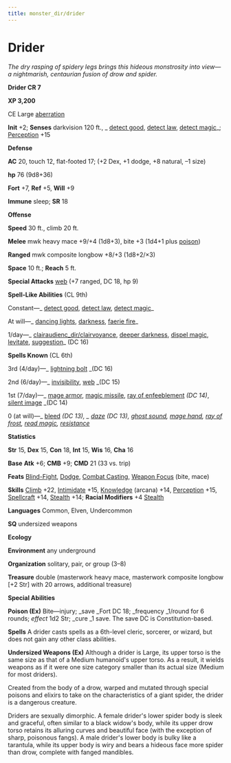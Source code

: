 ```yaml
---
title: monster_dir/drider
---
```

# Drider

_The dry rasping of spidery legs brings this hideous monstrosity into view—a nightmarish, centaurian fusion of drow and spider._

**Drider CR 7**

**XP 3,200**

CE Large [aberration](creatureTypes#_aberration)

**Init** +2; **Senses** darkvision 120 ft., _ [detect good](../spell_dir/detectGood#_detect-good), [detect law](../spell_dir/detectLaw#_detect-law), [detect magic](../spell_dir/detectMagic#_detect-magic)_; [Perception](../skill_dir/perception#_perception) +15

**Defense**

**AC** 20, touch 12, flat-footed 17; (+2 Dex, +1 dodge, +8 natural, –1 size)

**hp** 76 (9d8+36)

**Fort** +7, **Ref** +5, **Will** +9

**Immune** sleep; **SR** 18

**Offense**

**Speed** 30 ft., climb 20 ft.

**Melee** mwk heavy mace +9/+4 (1d8+3), bite +3 (1d4+1 plus [poison](universalMonsterRules#_poison))

**Ranged** mwk composite longbow +8/+3 (1d8+2/×3)

**Space** 10 ft.; **Reach** 5 ft.

**Special Attacks** [web](universalMonsterRules#_web) (+7 ranged, DC 18, hp 9)

**Spell-Like Abilities** (CL 9th)

Constant—_ [detect good](../spell_dir/detectGood#_detect-good), [detect law](../spell_dir/detectLaw#_detect-law), [detect magic](../spell_dir/detectMagic#_detect-magic)_

At will—_ [dancing lights](../spell_dir/dancingLights#_dancing-lights), [darkness](../spell_dir/darkness#_darkness), [faerie fire](../spell_dir/faerieFire#_faerie-fire)_

1/day—_ [clairaudienc_dir/clairvoyance](../spell_dir/clairaudienceClairvoyance#_clairaudience-clairvoyance), [deeper darkness](../spell_dir/deeperDarkness#_deeper-darkness), [dispel magic](../spell_dir/dispelMagic#_dispel-magic), [levitate](../spell_dir/levitate#_levitate), [suggestion](../spell_dir/suggestion#_suggestion)_ (DC 16)

**Spells Known** (CL 6th)

3rd (4/day)—_ [lightning bolt](../spell_dir/lightningBolt#_lightning-bolt) _(DC 16)

2nd (6/day)—_ [invisibility](../spell_dir/invisibility#_invisibility), [web](../spell_dir/web#_web) _(DC 15)

1st (7/day)—_ [mage armor](../spell_dir/mageArmor#_mage-armor), [magic missile](../spell_dir/magicMissile#_magic-missile), [ray of enfeeblement](../spell_dir/rayOfEnfeeblement#_ray-of-enfeeblement) _(DC 14)_, [silent image](../spell_dir/silentImage#_silent-image) _(DC 14)

0 (at will)—_ [bleed](../spell_dir/bleed#_bleed) _(DC 13), _ [daze](../spell_dir/daze#_daze) _(DC 13)_, [ghost sound](../spell_dir/ghostSound#_ghost-sound), [mage hand](../spell_dir/mageHand#_mage-hand), [ray of frost](../spell_dir/rayOfFrost#_ray-of-frost), [read magic](../spell_dir/readMagic#_read-magic), [resistance](../spell_dir/resistance#_resistance)_

**Statistics**

**Str** 15, **Dex** 15, **Con** 18, **Int** 15, **Wis** 16, **Cha** 16

**Base**  **Atk** +6; **CMB** +9; **CMD** 21 (33 vs. trip)

**Feats** [Blind-Fight](../feats#_blind-fight), [Dodge](../feats#_dodge), [Combat Casting](../feats#_combat-casting), [Weapon Focus](../feats#_weapon-focus) (bite, mace)

**Skills** [Climb](../skill_dir/climb#_climb) +22, [Intimidate](../skill_dir/intimidate#_intimidate) +15, [Knowledge](../skill_dir/knowledge#_knowledge) (arcana) +14, [Perception](../skill_dir/perception#_perception) +15, [Spellcraft](../skill_dir/spellcraft#_spellcraft) +14, [Stealth](../skill_dir/stealth#_stealth) +14; **Racial Modifiers** +4 [Stealth](../skill_dir/stealth#_stealth)

**Languages** Common, Elven, Undercommon

**SQ** undersized weapons

**Ecology**

**Environment** any underground

**Organization** solitary, pair, or group (3–8)

**Treasure** double (masterwork heavy mace, masterwork composite longbow [+2 Str] with 20 arrows, additional treasure)

**Special Abilities**

**Poison (Ex)** Bite—injury; _save _Fort DC 18; _frequency _1/round for 6 rounds; _effect_ 1d2 Str; _cure _1 save. The save DC is Constitution-based.

**Spells** A drider casts spells as a 6th-level cleric, sorcerer, or wizard, but does not gain any other class abilities.

**Undersized Weapons (Ex)** Although a drider is Large, its upper torso is the same size as that of a Medium humanoid's upper torso. As a result, it wields weapons as if it were one size category smaller than its actual size (Medium for most driders).

Created from the body of a drow, warped and mutated through special poisons and elixirs to take on the characteristics of a giant spider, the drider is a dangerous creature.

Driders are sexually dimorphic. A female drider's lower spider body is sleek and graceful, often similar to a black widow's body, while its upper drow torso retains its alluring curves and beautiful face (with the exception of sharp, poisonous fangs). A male drider's lower body is bulky like a tarantula, while its upper body is wiry and bears a hideous face more spider than drow, complete with fanged mandibles.

